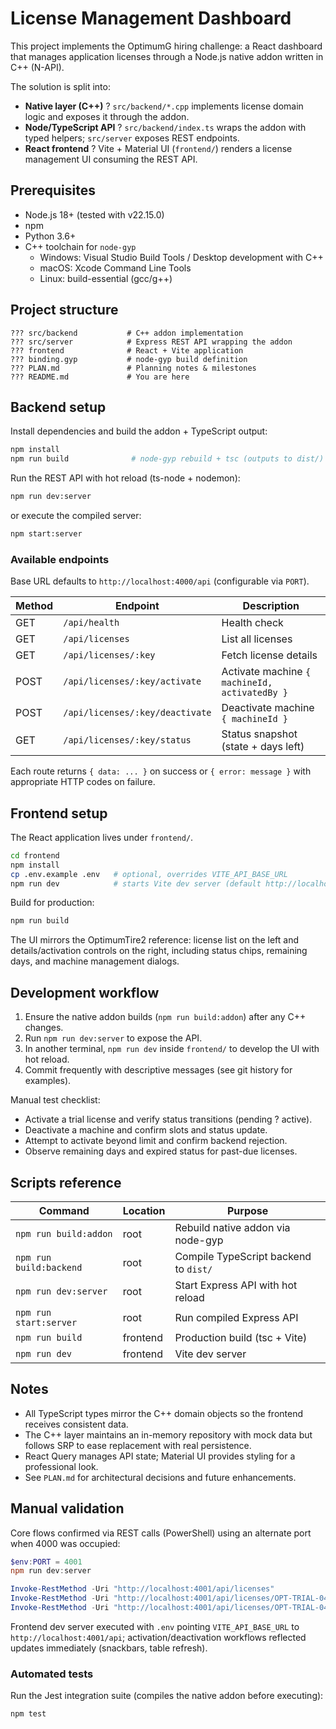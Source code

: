 # License Management Dashboard

This project implements the OptimumG hiring challenge: a React dashboard that manages application licenses through a Node.js native addon written in C++ (N-API).

The solution is split into:
- **Native layer (C++)** ? `src/backend/*.cpp` implements license domain logic and exposes it through the addon.
- **Node/TypeScript API** ? `src/backend/index.ts` wraps the addon with typed helpers; `src/server` exposes REST endpoints.
- **React frontend** ? Vite + Material UI (`frontend/`) renders a license management UI consuming the REST API.

## Prerequisites

- Node.js 18+ (tested with v22.15.0)
- npm
- Python 3.6+
- C++ toolchain for `node-gyp`
  - Windows: Visual Studio Build Tools / Desktop development with C++
  - macOS: Xcode Command Line Tools
  - Linux: build-essential (gcc/g++)

## Project structure

```
??? src/backend           # C++ addon implementation
??? src/server            # Express REST API wrapping the addon
??? frontend              # React + Vite application
??? binding.gyp           # node-gyp build definition
??? PLAN.md               # Planning notes & milestones
??? README.md             # You are here
```

## Backend setup

Install dependencies and build the addon + TypeScript output:

```bash
npm install
npm run build              # node-gyp rebuild + tsc (outputs to dist/)
```

Run the REST API with hot reload (ts-node + nodemon):

```bash
npm run dev:server
```

or execute the compiled server:

```bash
npm start:server
```

### Available endpoints

Base URL defaults to `http://localhost:4000/api` (configurable via `PORT`).

| Method | Endpoint                              | Description                            |
| ------ | ------------------------------------- | -------------------------------------- |
| GET    | `/api/health`                         | Health check                           |
| GET    | `/api/licenses`                       | List all licenses                      |
| GET    | `/api/licenses/:key`                  | Fetch license details                  |
| POST   | `/api/licenses/:key/activate`         | Activate machine `{ machineId, activatedBy }` |
| POST   | `/api/licenses/:key/deactivate`       | Deactivate machine `{ machineId }`     |
| GET    | `/api/licenses/:key/status`           | Status snapshot (state + days left)    |

Each route returns `{ data: ... }` on success or `{ error: message }` with appropriate HTTP codes on failure.

## Frontend setup

The React application lives under `frontend/`.

```bash
cd frontend
npm install
cp .env.example .env   # optional, overrides VITE_API_BASE_URL
npm run dev            # starts Vite dev server (default http://localhost:5173)
```

Build for production:

```bash
npm run build
```

The UI mirrors the OptimumTire2 reference: license list on the left and details/activation controls on the right, including status chips, remaining days, and machine management dialogs.

## Development workflow

1. Ensure the native addon builds (`npm run build:addon`) after any C++ changes.
2. Run `npm run dev:server` to expose the API.
3. In another terminal, `npm run dev` inside `frontend/` to develop the UI with hot reload.
4. Commit frequently with descriptive messages (see git history for examples).

Manual test checklist:
- Activate a trial license and verify status transitions (pending ? active).
- Deactivate a machine and confirm slots and status update.
- Attempt to activate beyond limit and confirm backend rejection.
- Observe remaining days and expired status for past-due licenses.

## Scripts reference

| Command | Location | Purpose |
| ------- | -------- | ------- |
| `npm run build:addon` | root | Rebuild native addon via node-gyp |
| `npm run build:backend` | root | Compile TypeScript backend to `dist/` |
| `npm run dev:server` | root | Start Express API with hot reload |
| `npm run start:server` | root | Run compiled Express API |
| `npm run build` | frontend | Production build (tsc + Vite) |
| `npm run dev` | frontend | Vite dev server |

## Notes

- All TypeScript types mirror the C++ domain objects so the frontend receives consistent data.
- The C++ layer maintains an in-memory repository with mock data but follows SRP to ease replacement with real persistence.
- React Query manages API state; Material UI provides styling for a professional look.
- See `PLAN.md` for architectural decisions and future enhancements.

## Manual validation

Core flows confirmed via REST calls (PowerShell) using an alternate port when 4000 was occupied:

```powershell
$env:PORT = 4001
npm run dev:server

Invoke-RestMethod -Uri "http://localhost:4001/api/licenses"
Invoke-RestMethod -Uri "http://localhost:4001/api/licenses/OPT-TRIAL-041/activate" -Method POST -Body '{"machineId":"QA-RIG-01","activatedBy":"qa"}' -ContentType 'application/json'
Invoke-RestMethod -Uri "http://localhost:4001/api/licenses/OPT-TRIAL-041/deactivate" -Method POST -Body '{"machineId":"QA-RIG-01"}' -ContentType 'application/json'
```

Frontend dev server executed with `.env` pointing `VITE_API_BASE_URL` to `http://localhost:4001/api`; activation/deactivation workflows reflected updates immediately (snackbars, table refresh).
### Automated tests

Run the Jest integration suite (compiles the native addon before executing):

```bash
npm test
```

